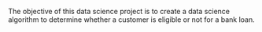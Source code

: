 
The objective of this data science project is to create a data science algorithm to determine whether a customer is eligible or not for a bank loan.

